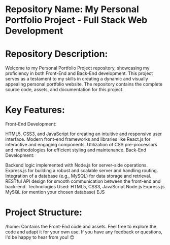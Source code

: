 # Repository Name: My Personal Portfolio Project - Full Stack Web Development

# Repository Description:
Welcome to my Personal Portfolio Project repository, showcasing my proficiency in both Front-End and Back-End development. This project serves as a testament to my skills in creating a dynamic and visually appealing personal portfolio website. The repository contains the complete source code, assets, and documentation for this project.

# Key Features:
Front-End Development:

HTML5, CSS3, and JavaScript for creating an intuitive and responsive user interface.
Modern front-end frameworks and libraries like React.js for interactive and engaging components.
Utilization of CSS pre-processors and methodologies for efficient styling and maintenance.
Back-End Development:

Backend logic implemented with Node.js for server-side operations.
Express.js for building a robust and scalable server and handling routing.
Integration of a database (e.g., MySQL) for data storage and retrieval.
RESTful API design for smooth communication between the front-end and back-end.
Technologies Used:
HTML5, CSS3, JavaScript
Node.js
Express.js
MySQL (or mention your chosen database)
EJS

# Project Structure:
/home: Contains the Front-End code and assets.
Feel free to explore the code and adapt it for your own use. If you have any feedback or questions, I'd be happy to hear from you! 😊